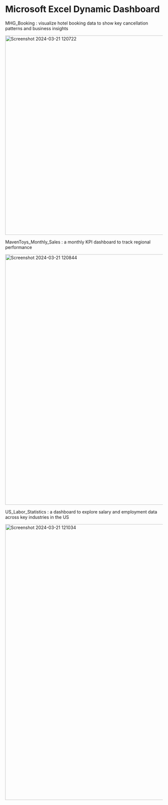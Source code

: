 # Microsoft Excel Dynamic Dashboard

MHG_Booking : visualize hotel booking data to show key cancellation patterns and business insights

<img width="637" alt="Screenshot 2024-03-21 120722" src="https://github.com/AfifRifaie95/Excel-Dynamic-Dashboard/assets/159521904/2ca4bee3-02b1-41c5-ae13-0d4588277029">

MavenToys_Monthly_Sales : a monthly KPI dashboard to track regional performance

<img width="800" alt="Screenshot 2024-03-21 120844" src="https://github.com/AfifRifaie95/Excel-Dynamic-Dashboard/assets/159521904/aa3634be-cd03-4ce7-82b0-3339a732e2f8">

US_Labor_Statistics : a dashboard to explore salary and employment data across key industries in the US

<img width="881" alt="Screenshot 2024-03-21 121034" src="https://github.com/AfifRifaie95/Excel-Dynamic-Dashboard/assets/159521904/80bdc6e5-5f7f-4995-898c-d602fa07d680">


